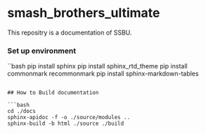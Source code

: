 # smash_brothers_ultimate
This repositry is a documentation of SSBU.

### Set up environment

``bash
pip install sphinx
pip install sphinx_rtd_theme
pip install commonmark recommonmark
pip install sphinx-markdown-tables
```

## How to Build documentation

```bash
cd ./docs
sphinx-apidoc -f -o ./source/modules ..
sphinx-build -b html ./source ./build
```
